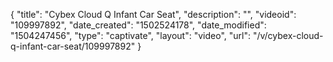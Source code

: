 {
    "title": "Cybex Cloud Q Infant Car Seat",
    "description": "",
    "videoid": "109997892",
    "date_created": "1502524178",
    "date_modified": "1504247456",
    "type": "captivate",
    "layout": "video",
    "url": "\/v\/cybex-cloud-q-infant-car-seat\/109997892"
}